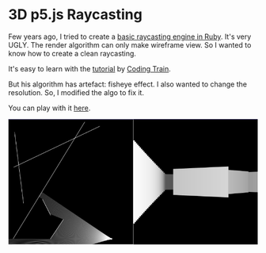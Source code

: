 # 3D p5.js Raycasting

Few years ago, I tried to create a [basic raycasting engine in Ruby](https://github.com/TEDDAC/ruby-raycasting). It's very UGLY. The render algorithm can only make wireframe view. So I wanted to know how to create a clean raycasting.

It's easy to learn with the [tutorial](https://www.youtube.com/watch?v=vYgIKn7iDH8) by [Coding Train](https://www.youtube.com/@TheCodingTrain).

But his algorithm has artefact: fisheye effect. I also wanted to change the resolution. So, I modified the algo to fix it.

You can play with it [here](https://teddac.github.io/js-raycasting/).

![Screenshot](./screenshot.png)